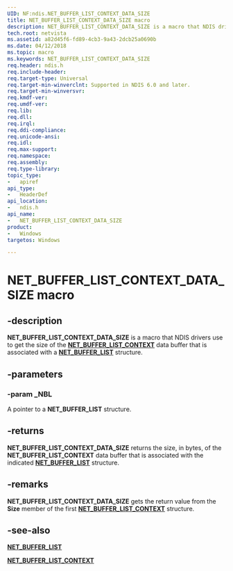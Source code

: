 ```yaml
---
UID: NF:ndis.NET_BUFFER_LIST_CONTEXT_DATA_SIZE
title: NET_BUFFER_LIST_CONTEXT_DATA_SIZE macro
description: NET_BUFFER_LIST_CONTEXT_DATA_SIZE is a macro that NDIS drivers use to get the size of the NET_BUFFER_LIST_CONTEXT data buffer that is associated with a NET_BUFFER_LIST structure.
tech.root: netvista
ms.assetid: a82d45f6-fd89-4cb3-9a43-2dcb25a0690b
ms.date: 04/12/2018
ms.topic: macro
ms.keywords: NET_BUFFER_LIST_CONTEXT_DATA_SIZE
req.header: ndis.h
req.include-header:
req.target-type: Universal
req.target-min-winverclnt: Supported in NDIS 6.0 and later.
req.target-min-winversvr:
req.kmdf-ver:
req.umdf-ver:
req.lib:
req.dll:
req.irql: 
req.ddi-compliance:
req.unicode-ansi:
req.idl:
req.max-support:
req.namespace:
req.assembly:
req.type-library: 
topic_type: 
-	apiref
api_type: 
-	HeaderDef
api_location: 
-	ndis.h
api_name: 
-	NET_BUFFER_LIST_CONTEXT_DATA_SIZE
product:
-	Windows
targetos: Windows

---
```


# NET_BUFFER_LIST_CONTEXT_DATA_SIZE macro


## -description

**NET_BUFFER_LIST_CONTEXT_DATA_SIZE** is a macro that NDIS drivers use to get the size of the [**NET_BUFFER_LIST_CONTEXT**](ns-ndis-_net_buffer_list_context.md) data buffer that is associated with a [**NET_BUFFER_LIST**](ns-ndis-_net_buffer_list.md) structure.

## -parameters

### -param _NBL

A pointer to a **NET_BUFFER_LIST** structure.

## -returns

**NET_BUFFER_LIST_CONTEXT_DATA_SIZE** returns the size, in bytes, of the **NET_BUFFER_LIST_CONTEXT** data buffer that is associated with the indicated [**NET_BUFFER_LIST**](ns-ndis-_net_buffer_list.md) structure.

## -remarks

**NET_BUFFER_LIST_CONTEXT_DATA_SIZE** gets the return value from the **Size** member of the first [**NET_BUFFER_LIST_CONTEXT**](ns-ndis-_net_buffer_list_context.md) structure.

## -see-also

[**NET_BUFFER_LIST**](ns-ndis-_net_buffer_list.md)

[**NET_BUFFER_LIST_CONTEXT**](ns-ndis-_net_buffer_list_context.md)
